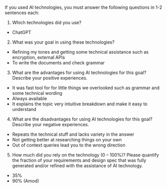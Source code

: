 If you used AI technologies, you must answer the following questions in 1-2 sentences each:
1. Which technologies did you use? 
- ChatGPT
2. What was your goal in using these technologies?
- Refining my tones and getting some technical assistance such as encryption, external APIs
- To write the documents and check grammar 
3. What are the advantages for using AI technologies for this goal? Describe your positive
experiences.
- It was fast tool for for little things we overlooked such as grammar and some technical wording
- Always available
- It explains the topic very intuitive breakdown and make it easy to understand
4. What are the disadvantages for using AI technologies for this goal? Describe your negative
experiences.
- Repeats the technical stuff and lacks variety in the answer
- Not getting better at researching things on your own
- Out of context queries lead you to the wrong direction
5. How much did you rely on the technology (0 – 100%)? Please quantify the fraction of your
requirements and design spec that was fully generated and/or refined with the assistance of
AI technology.
- 35%
- 90% (Amod)